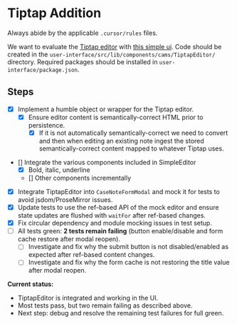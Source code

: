 # Tiptap Addition

Always abide by the applicable `.cursor/rules` files.

We want to evaluate the [Tiptap editor](https://tiptap.dev/docs/editor/getting-started/overview) with [this simple ui](https://tiptap.dev/docs/ui-components/templates/simple-editor). Code should be created in the `user-interface/src/lib/components/cams/TiptapEditor/` directory. Required packages should be installed in `user-interface/package.json`.

## Steps

- [x] Implement a humble object or wrapper for the Tiptap editor.
    - [x] Ensure editor content is semantically-correct HTML prior to persistence.
        - [x] If it is not automatically semantically-correct we need to convert and then when editing an existing note ingest the stored semantically-correct content mapped to whatever Tiptap uses.
- [] Integrate the various components included in SimpleEditor
    - [x] Bold, italic, underline
    - [] Other components incrementally
- [x] Integrate TiptapEditor into `CaseNoteFormModal` and mock it for tests to avoid jsdom/ProseMirror issues.
- [x] Update tests to use the ref-based API of the mock editor and ensure state updates are flushed with `waitFor` after ref-based changes.
- [x] Fix circular dependency and module mocking issues in test setup.
- [ ] All tests green: **2 tests remain failing** (button enable/disable and form cache restore after modal reopen).
    - [ ] Investigate and fix why the submit button is not disabled/enabled as expected after ref-based content changes.
    - [ ] Investigate and fix why the form cache is not restoring the title value after modal reopen.

**Current status:**
- TiptapEditor is integrated and working in the UI.
- Most tests pass, but two remain failing as described above.
- Next step: debug and resolve the remaining test failures for full green.
